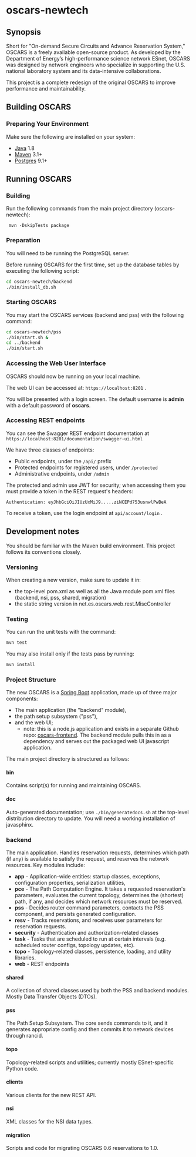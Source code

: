 # oscars-newtech
## Synopsis
Short for "On-demand Secure Circuits and Advance Reservation System," OSCARS is 
a freely available open-source product. As developed by the Department of 
Energy’s high-performance science network ESnet, OSCARS was designed by 
network engineers who specialize in supporting the U.S. national laboratory 
system and its data-intensive collaborations. 

This project is a complete redesign of the original OSCARS to improve performance and maintainability. 


## Building OSCARS

### Preparing Your Environment

Make sure the following are installed on your system:

* [Java](https://www.java.com) 1.8
* [Maven](http://maven.apache.org) 3.1+
* [Postgres](https://www.postgresql.org/) 9.1+

## Running OSCARS

### Building
Run the following commands from the main project directory (oscars-newtech):

```
 mvn -DskipTests package 
```

### Preparation
You will need to be running the PostgreSQL server.

Before running OSCARS for the first time, set up the database tables by 
executing the following script: 
```bash
cd oscars-newtech/backend
./bin/install_db.sh
```

### Starting OSCARS

You may start the OSCARS services (backend and pss) with the following command:

```bash
cd oscars-newtech/pss
./bin/start.sh &
cd ../backend
./bin/start.sh

```

### Accessing the Web User Interface 

OSCARS should now be running on your local machine.
 
The web UI can be accessed at: ``https://localhost:8201`` . 

You will be presented with a login screen. The default username is **admin** with a default password of **oscars**. 


### Accessing REST endpoints

You can see the Swagger REST endpoint documentation at 
``https://localhost:8201/documentation/swagger-ui.html``

We have three classes of endpoints:
 * Public endpoints, under the ``/api/`` prefix
 * Protected endpoints for registered users, under ``/protected``
 * Administrative endpoints, under ``/admin``

The protected and admin use JWT for security; when accessing them you must 
provide a token in the REST request's headers:
```
Authentication: eyJhbGciOiJIUzUxMiJ9.....ziNCEPd753usnwlPwBeA
```

To receive a token, use the login endpoint at ``api/account/login`` .

## Development notes
You should be familiar with the Maven build environment. This project follows its conventions closely.

### Versioning
When creating a new version, make sure to update it in:
- the top-level pom.xml as well as all the Java module pom.xml files (backend, nsi, pss, shared, migration)
- the static string version in net.es.oscars.web.rest.MiscController


### Testing 
You can run the unit tests with the command:

```bash
mvn test
```

You may also install only if the tests pass by running:

```bash
mvn install
```



### Project Structure
The new OSCARS is a [Spring Boot](http://projects.spring.io/spring-boot/) application, made up of three major components: 
 * The main application (the "backend" module), 
 * the path setup subsystem ("pss"),
 * and the web UI; 
   * note: this is a node.js application and exists in a separate Github repo: [oscars-frontend](https://github.com/esnet/oscars-frontend). The backend module pulls this in as a dependency and serves out the packaged web UI javascript application.

The main project directory is structured as follows:
#### bin
Contains script(s) for running and maintaining OSCARS.

#### doc
Auto-generated documentation; use `./bin/generatedocs.sh` at the top-level distribution directory to update.  You will need a working installation of javasphinx.

### backend
The main application. Handles reservation requests, determines which path (if any) is available to satisfy the request, and reserves the network resources. Key modules include:
* **app** - Application-wide entities: startup classes, exceptions, configuration properties, serialization utilities,
* **pce** - The Path Computation Engine. It takes a requested reservation's parameters, evaluates the current topology, determines the (shortest) path, if any, and decides which network resources must be reserved.
* **pss** - Decides router command parameters, contacts the PSS component, and persists generated configuration.
* **resv** - Tracks reservations, and receives user parameters for reservation requests.
* **security** - Authentication and authorization-related classes
* **task** - Tasks that are scheduled to run at certain intervals (e.g. scheduled router configs, topology updates, etc).
* **topo** - Topology-related classes, persistence, loading, and utility libraries.
* **web** - REST endpoints 

#### shared 
A collection of shared classes used by both the PSS and backend modules. Mostly Data Transfer Objects (DTOs).

#### pss
The Path Setup Subsystem. The core sends commands to it, and it generates appropriate config and then commits it to network devices through rancid. 

#### topo
Topology-related scripts and utilities; currently mostly ESnet-specific Python code. 

#### clients
Various clients for the new REST API. 

#### nsi
XML classes for the NSI data types.

#### migration
Scripts and code for migrating OSCARS 0.6 reservations to 1.0. 
